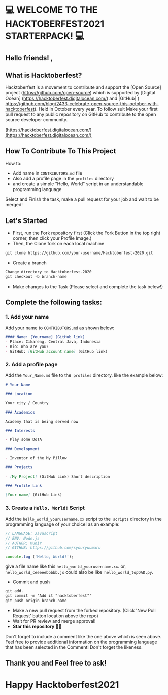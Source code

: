 # 💻 WELCOME TO THE HACKTOBERFEST2021 STARTERPACK! 💻
## Hello friends! ,
## What is Hacktoberfest?
Hacktoberfest is a movement to contribute and support the [Open Source] project (https://github.com/open-source) which is supported by [Digital Ocean] (https://hacktoberfest.digitalocean.com/) and [GitHub] ( https://github.com/blog/2433-celebrate-open-source-this-october-with-hacktoberfest). Held in October every year. To follow suit Make your first pull request to any public repository on GitHub to contribute to the open source developer community.

(https://hacktoberfest.digitalocean.com/](https://hacktoberfest.digitalocean.com/)

## How To Contribute To This Project
How to:

* Add name in `CONTRIBUTORS.md` file
* Also add a profile page in the `profiles` directory
* and create a simple "Hello, World" script in an understandable programming language

Select and Finish the task, make a pull request for your job and wait to be merged!

## Let's Started
* First, run the Fork repository first (Click the Fork Button in the top right corner, then click your Profile Image.)
* Then, the Clone fork on each local machine

```markdown
git clone https://github.com/your-username/Hacktoberfest-2020.git
```

* Create a branch

```markdown
Change directory to Hacktoberfest-2020
git checkout -b branch-name
```

* Make changes to the Task (Please select and complete the task below!)
## Complete the following tasks:
### 1. Add your name
Add your name to `CONTRIBUTORS.md` as shown below:

```markdown
#### Name: [Yourname] (GitHub link)
- Place: Cikareng, Central Java, Indonesia
- Bio: Who are you?
- GitHub: [GitHub account name] (GitHub link)
```

### 2. Add a profile page
Add the `Your_Name.md` file to the` profiles` directory. like the example below:

```markdown
# Your Name

### Location

Your city / Country

### Academics

Academy that is being served now

### Interests

- Play some DoTA

### Development

- Inventor of the My Pillow

### Projects

- [My Project] (GitHub Link) Short description

### Profile Link

[Your name] (GitHub Link)
```

### 3. Create a `Hello, World!` Script
Add the `hello_world_yourusername.xx` script to the` scripts` directory in the programming language of your choice! as an example:

```Javascript
// LANGUAGE: Javascript
// ENV: Node.js
// AUTHOR: Munir
// GITHUB: https://github.com/syouryuumaru

console.log ('Hello, World!');
```

give a file name like this `hello_world_yourusername.xx`. or, `hello_world_ceeeeebbbbb.js` could also be like` hello_world_topDAD.py`.

* Commit and push

```markdown
git add.
git commit -m 'Add it "hacktoberfest"'
git push origin branch-name
```

* Make a new pull request from the forked repository. (Click 'New Pull Request' button location above the repo)
* Wait for PR review and merge approval!
* __Star this repository__ 👌🏻


Don't forget to include a comment like the one above which is seen above. Feel free to provide additional information on the programming language that has been selected in the Comment! Don't forget the likeness.

## Thank you and Feel free to ask!

# Happy Hacktoberfest2021

